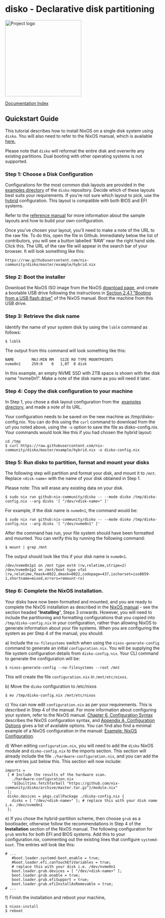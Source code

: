# disko - Declarative disk partitioning

<img src="./logo.jpeg" title="" alt="Project logo" width="247">

[Documentation Index](./INDEX.md)

## Quickstart Guide

This tutorial describes how to install NixOS on a single disk system using `disko`. You will also need to refer to the NixOS manual, which is available [here.](https://nixos.org/manual/nixos/stable/index.html#ex-config)

Please note that `disko` will reformat the entire disk and overwrite any existing partitions. Dual booting with other operating systems is not supported.

### Step 1: Choose a Disk Configuration

Configurations for the most common disk layouts are provided in  the [examples directory](https://github.com/nix-community/disko/tree/master/example) of the `disko` repository. Decide which of these layouts best suits your requirements. If you're not sure which layout to pick, use the [hybrid](https://github.com/nix-community/disko/blob/master/example/hybrid.nix) configuration. This layout is compatible with both BIOS and EFI systems.

Refer to the [reference manual](./reference) for more information about the sample layouts and how to build your own configuration.

Once you've chosen your layout, you'll need to make a note of the URL to the raw file. To do this, open the file in Github. Immediately below the list of contributors, you will see a button labelled 'RAW' near the right hand side. Click this. The URL of the raw file will appear in the search bar of your browser. It will look something like this:

```
https://raw.githubusercontent.com/nix-community/disko/master/example/hybrid.nix
```

### Step 2: Boot the installer

Download the NixOS ISO image from the NixOS [download page](https://nixos.org/download.html#nixos-iso), and create a bootable USB drive following the instructions in [Section 2.4.1 "Booting from a USB flash drive"](https://nixos.org/manual/nixos/stable/index.html#sec-booting-from-usb) of the NixOS manual. Boot the machine from this USB drive.

### Step 3: Retrieve the disk name

Identify the name of your system disk by using the ```lsblk``` command as follows:

```
$ lsblk
```

The output from this command will look something like this:

```
NAME        MAJ:MIN RM   SIZE RO TYPE MOUNTPOINTS
nvme0n1     259:0    0   1,8T  0 disk
```

In this example, an empty NVME SSD with 2TB space is shown with the disk name "nvme0n1".  Make a note of the disk name as you will need it later.

### Step 4: Copy the disk configuration to your machine

In Step 1, you chose a disk layout configuration from the  [examples directory](https://github.com/nix-community/disko/tree/master/example), and made a note of its URL.

Your configuration needs to be saved on the new machine as /tmp/disko-config.nix. You can do this using the ```curl``` command to download from the url you noted above, using the `-o` option to save the file as disko-config.nix. Your commands would look like this if you had chosen the hybrid layout:

```
cd /tmp
$ curl https://raw.githubusercontent.com/nix-community/disko/master/example/hybrid.nix -o disko-config.nix
```

### Step 5: Run disko to partition, format and mount your disks

The following step will partition and format your disk, and mount it to `/mnt`. Replace `<disk-name>` with the name of your disk obtained in Step 1.

Please note: This will erase any existing data on your disk.

```
$ sudo nix run github:nix-community/disko -- --mode disko /tmp/disko-config.nix --arg disks '[ "/dev/<disk-name>" ]'
```

For example, if the disk name is `nvme0n1`, the command would be:

```
$ sudo nix run github:nix-community/disko -- --mode disko /tmp/disko-config.nix --arg disks '[ "/dev/nvme0n1" ]'
```

After the command has run, your file system should have been formatted and mounted. You can verify this by running the following command:

```
$ mount | grep /mnt
```

The output should look like this if your disk name is `nvme0n1`.

```
/dev/nvme0n1p1 on /mnt type ext4 (rw,relatime,stripe=2)
/dev/nvme0n1p2 on /mnt/boot type vfat (rw,relatime,fmask=0022,dmask=0022,codepage=437,iocharset=iso8859-1,shortname=mixed,errors=remount-ro)
```

### Step 6: Complete the  NixOS installation.

Your disks have now been formatted and mounted, and you are ready to complete the NixOS installation as described in the [NixOS manual](https://nixos.org/manual/nixos/stable/index.html#sec-installation) - see the section headed "**Installing**", Steps 3 onwards. However, you will need to include the partitioning and formatting configurations that you copied into `/tmp/disko-config.nix` in your configuration, rather than allowing NixOS to generate information about your file systems. When you are configuring the system as per Step 4 of the manual, you should:

a)  Include the `no-filesystems` switch when using the `nixos-generate-config` command to generate an initial `configuration.nix`.  You will be supplying the file system configuration details from `disko-config.nix`. Your CLI command to generate the configuration will be:

```
$ nixos-generate-config --no-filesystems --root /mnt
```

This will create the file `configuration.nix` in `/mnt/etc/nixos`.

b) Move the `disko` configuration to /etc/nixos

```
$ mv /tmp/disko-config.nix /mnt/etc/nixos
```

c)  You can now edit `configuration.nix` as per your requirements. This is described in Step 4 of the manual. For more information about configuring your system, refer to the NixOS manual. [Chapter 6, Configuration Syntax](https://nixos.org/manual/nixos/stable/index.html#sec-configuration-syntax) describes the NixOS configuration syntax, and  [Appendix A, Configuration Options](https://nixos.org/manual/nixos/stable/options.html) gives a list of available options. You can find also find a minimal example of a NixOS configuration in the manual: [Example: NixOS Configuration](https://nixos.org/manual/nixos/stable/index.html#ex-config).

d) When editing `configuration.nix`, you will need to add the `disko` NixOS module and `disko-config.nix` to the imports section. This section will already include the file `./hardware-configuration.nix`, and you can add the new entries just below this. This section will now include:

```
imports =
 [ # Include the results of the hardware scan.
   ./hardware-configuration.nix
   "${builtins.fetchTarball "https://github.com/nix-community/disko/archive/master.tar.gz"}/module.nix"
 ];
 disko.devices = pkgs.callPackage ./disko-config.nix {
   disks = [ "/dev/<disk-name>" ]; # replace this with your disk name i.e. /dev/nvme0n1
 };
```

e) If you chose the hybrid-partition scheme, then choose `grub` as a bootloader, otherwise follow the recommendations in Step 4 of the **Installation** section of the NixOS manual. The following configuration for `grub` works for both EFI and BIOS systems. Add this to your configuration.nix, commenting out the existing lines that configure `systemd-boot`. The entries will look like this:

```
# ...
   #boot.loader.systemd-boot.enable = true;
   #boot.loader.efi.canTouchEfiVariables = true;
   # replace this with your disk i.e. /dev/nvme0n1
   boot.loader.grub.devices = [ "/dev/<disk-name>" ];
   boot.loader.grub.enable = true;
   boot.loader.grub.efiSupport = true;
   boot.loader.grub.efiInstallAsRemovable = true;
# ...
```

f) Finish the installation and reboot your machine,

```
$ nixos-install
$ reboot
```
